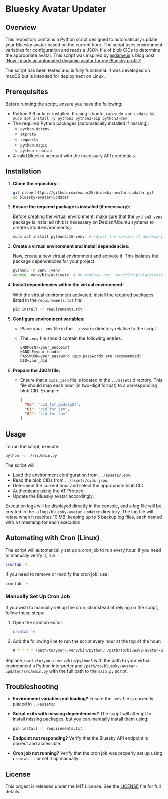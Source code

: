 # Bluesky Avatar Updater

## Overview

This repository contains a Python script designed to automatically update your Bluesky avatar based on the current hour. The script uses environment variables for configuration and reads a JSON file of blob CIDs to determine the appropriate avatar. This script was inspired by [@dame.is](https://bsky.app/profile/dame.is)'s blog post ['How I made an automated dynamic avatar for my Bluesky profile'](https://dame.is/blog/how-i-made-an-automated-dynamic-avatar-for-my-bluesky-profile).

The script has been tested and is fully functional. It was developed on macOS but is intended for deployment on Linux.

## Prerequisites

Before running the script, ensure you have the following:

- Python 3.6 or later installed. If using Ubuntu, run `sudo apt update && sudo apt install -y python3 python3-pip python3-dev`
- The required Python packages (automatically installed if missing):
  - `python-dotenv`
  - `atproto`
  - `requests`
  - `python-magic`
  - `python-crontab`
- A valid Bluesky account with the necessary API credentials.

## Installation

1. **Clone the repository:**

   ```bash
   git clone https://github.com/ewanc26/bluesky-avatar-updater.git
   cd bluesky-avatar-updater
   ```

2. **Ensure the required package is installed (if necessary):**

   Before creating the virtual environment, make sure that the `python3-venv` package is installed (this is necessary on Debian/Ubuntu systems to create virtual environments).

   ```bash
   sudo apt install python3.10-venv  # Adjust the version if necessary (e.g., python3.9-venv)
   ```

3. **Create a virtual environment and install dependencies:**

   Now, create a new virtual environment and activate it. This isolates the package dependencies for your project.

   ```bash
   python3 -m venv .venv
   source .venv/bin/activate  # On Windows use: .venv\Scripts\activate
   ```

4. **Install dependencies within the virtual environment:**

   With the virtual environment activated, install the required packages listed in the `requirements.txt` file:

   ```bash
   pip install -r requirements.txt
   ```

5. **Configure environment variables:**
   - Place your `.env` file in the `../assets` directory relative to the script.
   - The `.env` file should contain the following entries:

     ```env
     ENDPOINT=your_endpoint
     HANDLE=your_handle
     PASSWORD=your_password (app passwords are recommended)
     DID=your_did
     ```

6. **Prepare the JSON file:**
   - Ensure that a `cids.json` file is located in the `../assets` directory. This file should map each hour (in two-digit format) to a corresponding blob CID. Example:

     ```json
     {
       "00": "cid_for_midnight",
       "01": "cid_for_1am",
       "02": "cid_for_2am"
     }
     ```

## Usage

To run the script, execute:

```bash
python -u ./src/main.py
```

The script will:

- Load the environment configuration from `../assets/.env`.
- Read the blob CIDs from `../assets/cids.json`.
- Determine the current hour and select the appropriate blob CID.
- Authenticate using the AT Protocol.
- Update the Bluesky avatar accordingly.

Execution logs will be displayed directly in the console, and a log file will be created in the `~/logs/bluesky-avatar-updater` directory. The log file will rotate when it reaches 10 MB, keeping up to 5 backup log files, each named with a timestamp for each execution.

## Automating with Cron (Linux)

The script will automatically set up a cron job to run every hour. If you need to manually verify it, run:

```bash
crontab -l
```

If you need to remove or modify the cron job, use:

```bash
crontab -e
```

### Manually Set Up Cron Job

If you wish to manually set up the cron job instead of relying on the script, follow these steps:

1. Open the crontab editor:

   ```bash
   crontab -e
   ```

2. Add the following line to run the script every hour at the top of the hour:

   ```bash
   0 * * * * /path/to/your/.venv/bin/python3 /path/to/bluesky-avatar-updater/src/main.py
   ```

Replace `/path/to/your/.venv/bin/python3` with the path to your virtual environment's Python interpreter and `/path/to/bluesky-avatar-updater/src/main.py` with the full path to the `main.py` script.

## Troubleshooting

- **Environment variables not loading?** Ensure the `.env` file is correctly placed in `../assets/`.
- **Script exits with missing dependencies?** The script will attempt to install missing packages, but you can manually install them using:
  
  ```bash
  pip install -r requirements.txt
  ```

- **Endpoint not responding?** Verify that the Bluesky API endpoint is correct and accessible.
- **Cron job not running?** Verify that the cron job was properly set up using `crontab -l` or set it up manually.

## License

This project is released under the MIT License. See the [LICENSE](./LICENSE) file for full details.
